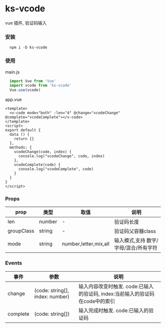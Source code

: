 # ks-vcode
vue 插件, 验证码输入

### 安装
``` npm
  npm i -D ks-vcode
```

### 使用
main.js
``` js
  import Vue from 'Vue'
  import vcode from 'ks-vcode'
  Vue.use(vcode)
```
app.vue
``` vue
<template>
  <v-code mode="both" :len="4" @change="vcodeChange" @complete="vcodeComplete"></v-code>
</template>
<script>
export default {
  data () {
    return {}
  },
  methods: {
    vcodeChange(code, index) {
      console.log("vcodeChange", code, index)
    },
    vcodeComplete(code) {
      console.log("vcodeComplete", code)
    }
  }
}
</script> 
```

### Props
| prop | 类型 | 取值 | 说明 |
|--|--|--|--|
| len | number | - | 验证码长度 |
| groupClass | string | - | 验证码父容器class |
| mode | string | number,letter,mix,all | 输入模式,支持 数字/字母/混合/所有字符 |

### Events
| 事件 | 参数 | 说明 |
|--|--|--|
| change | (code: string[], index: number) | 输入内容改变时触发. code:已输入的验证码, index:当前输入的验证码在code中的索引 |
| complete | (code: string[]) | 输入完成时触发. code:已输入的验证码 |